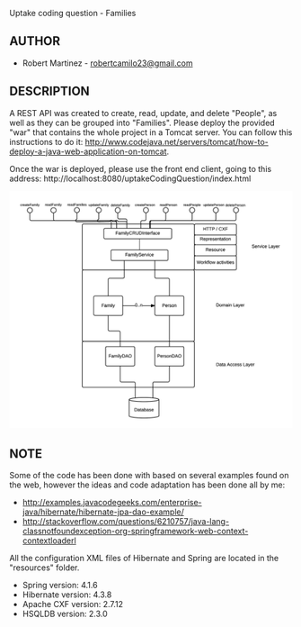 Uptake coding question - Families

AUTHOR
------------------------------------------
* Robert Martinez - robertcamilo23@gmail.com

DESCRIPTION
------------------------------------------
A REST API was created to create, read, update, and delete "People", as well as they can be grouped into "Families". Please deploy the provided "war" that contains the whole project in a Tomcat server. You can follow this instructions to do it: http://www.codejava.net/servers/tomcat/how-to-deploy-a-java-web-application-on-tomcat.

Once the war is deployed, please use the front end client, going to this address: http://localhost:8080/uptakeCodingQuestion/index.html

![alt tag](https://raw.githubusercontent.com/robertcamilo23/uptakeCodingQuestion/master/uptakeCodingQuestion.png)


NOTE
------------------------------------------

Some of the code has been done with based on several examples found on the web, however the ideas and code adaptation 
has been done all by me:

* http://examples.javacodegeeks.com/enterprise-java/hibernate/hibernate-jpa-dao-example/
* http://stackoverflow.com/questions/6210757/java-lang-classnotfoundexception-org-springframework-web-context-contextloaderl

All the configuration XML files of Hibernate and Spring
are located in the "resources" folder.

* Spring version:     4.1.6
* Hibernate version:  4.3.8
* Apache CXF version: 2.7.12
* HSQLDB version: 2.3.0